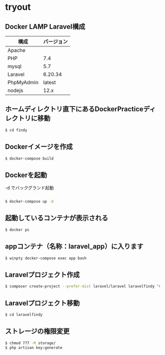 # tryout

## Docker LAMP Laravel構成
|構成|バージョン|
|---|---|
|Apache||
|PHP|7.4|
|mysql|5.7|
|Laravel|6.20.34|
|PhpMyAdmin|latest|
|nodejs|12.x|

## ホームディレクトリ直下にあるDockerPracticeディレクトリに移動
```bash
$ cd findy
```
## Dockerイメージを作成
```bash
$ docker-compose build
```
## Dockerを起動
 -d でバックグランド起動
```bash

$ docker-compose up -d
```
## 起動しているコンテナが表示される
```bash
$ docker ps
```

## appコンテナ（名称：laravel_app）に入ります
```bash
$ winpty docker-compose exec app bash
```
## Laravelプロジェクト作成
```bash
$ composer create-project --prefer-dist laravel/laravel laravelfindy "6.20.*"
```

## Laravelプロジェクト移動
```bash
$ cd laravelfindy
```
## ストレージの権限変更
```bash
$ chmod 777 -R storage/
$ php artisan key:generate
```